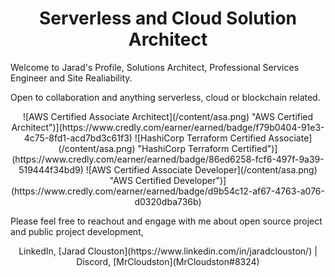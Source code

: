 <h1 align='center'>Serverless and Cloud Solution Architect</h1>

Welcome to Jarad's Profile, Solutions Architect, Professional Services Engineer and Site Realiability.

Open to collaboration and anything serverless, cloud or blockchain related.

<p align='center'>
![AWS Certified Associate Architect](/content/asa.png) "AWS Certified Architect")](https://www.credly.com/earner/earned/badge/f79b0404-91e3-4c75-8fd1-acd7bd3c61f3)
![HashiCorp Terraform Certified Associate](/content/asa.png) "HashiCorp Terraform Certified")](https://www.credly.com/earner/earned/badge/86ed6258-fcf6-497f-9a39-519444f34bd9)
![AWS Certified Associate Developer](/content/asa.png) "AWS Certified Developer")](https://www.credly.com/earner/earned/badge/d9b54c12-af67-4763-a076-d0320dba736b)
</p>

Please feel free to reachout and engage with me about open source project and public project development,
<p align='center'>
    LinkedIn, [Jarad Clouston](https://www.linkedin.com/in/jaradclouston/)  |
    Discord, [MrCloudston](MrCloudston#8324)
</p>

<!---
MrCloudston/MrCloudston is a ✨ special ✨ repository because its `README.md` (this file) appears on your GitHub profile.
You can click the Preview link to take a look at your changes.
--->
